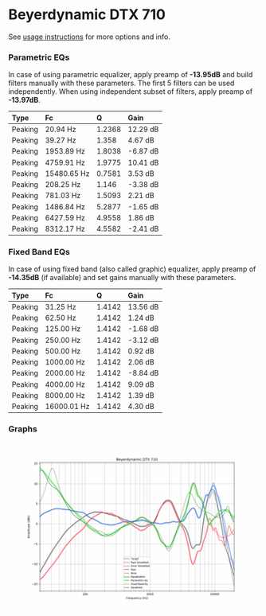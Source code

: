 # Beyerdynamic DTX 710
See [usage instructions](https://github.com/jaakkopasanen/AutoEq#usage) for more options and info.

### Parametric EQs
In case of using parametric equalizer, apply preamp of **-13.95dB** and build filters manually
with these parameters. The first 5 filters can be used independently.
When using independent subset of filters, apply preamp of **-13.97dB**.

| Type    | Fc          |      Q | Gain     |
|:--------|:------------|:-------|:---------|
| Peaking | 20.94 Hz    | 1.2368 | 12.29 dB |
| Peaking | 39.27 Hz    | 1.358  | 4.67 dB  |
| Peaking | 1953.89 Hz  | 1.8038 | -6.87 dB |
| Peaking | 4759.91 Hz  | 1.9775 | 10.41 dB |
| Peaking | 15480.65 Hz | 0.7581 | 3.53 dB  |
| Peaking | 208.25 Hz   | 1.146  | -3.38 dB |
| Peaking | 781.03 Hz   | 1.5093 | 2.21 dB  |
| Peaking | 1486.84 Hz  | 5.2877 | -1.65 dB |
| Peaking | 6427.59 Hz  | 4.9558 | 1.86 dB  |
| Peaking | 8312.17 Hz  | 4.5582 | -2.41 dB |

### Fixed Band EQs
In case of using fixed band (also called graphic) equalizer, apply preamp of **-14.35dB**
(if available) and set gains manually with these parameters.

| Type    | Fc          |      Q | Gain     |
|:--------|:------------|:-------|:---------|
| Peaking | 31.25 Hz    | 1.4142 | 13.56 dB |
| Peaking | 62.50 Hz    | 1.4142 | 1.24 dB  |
| Peaking | 125.00 Hz   | 1.4142 | -1.68 dB |
| Peaking | 250.00 Hz   | 1.4142 | -3.12 dB |
| Peaking | 500.00 Hz   | 1.4142 | 0.92 dB  |
| Peaking | 1000.00 Hz  | 1.4142 | 2.06 dB  |
| Peaking | 2000.00 Hz  | 1.4142 | -8.84 dB |
| Peaking | 4000.00 Hz  | 1.4142 | 9.09 dB  |
| Peaking | 8000.00 Hz  | 1.4142 | 1.39 dB  |
| Peaking | 16000.01 Hz | 1.4142 | 4.30 dB  |

### Graphs
![](./Beyerdynamic%20DTX%20710.png)